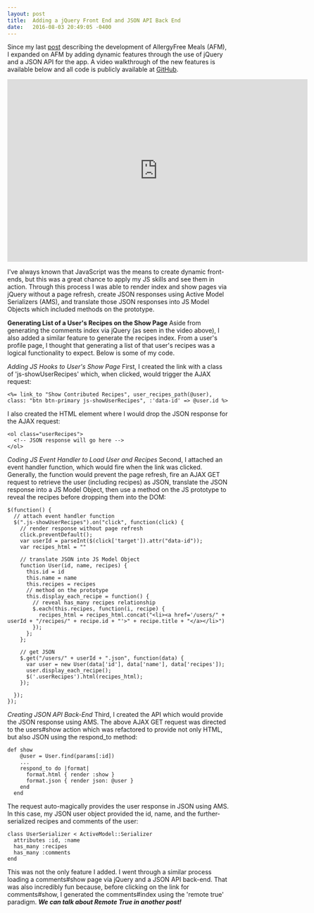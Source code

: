 ```yaml
---
layout: post
title:  Adding a jQuery Front End and JSON API Back End
date:   2016-08-03 20:49:05 -0400
---
```


Since my last [post](http://agdavid.github.io/2016/05/19/my_first_rails_app_allergyfree_meals/) describing the development of AllergyFree Meals (AFM), I expanded on AFM by adding dynamic features through the use of jQuery and a JSON API for the app.  A video walkthrough of the new features is available below and all code is publicly available at [GitHub](https://github.com/agdavid/allergy-free-meals-rails-application).

<p>
  <span style="text-align:center; display: block;">
    <iframe type="text/html" width="682" height="414" src="https://www.youtube.com/embed/9ngnO9sCZGQ?version=1&amp;rel=1&amp;fs=1&amp;autohide=2&amp;showsearch=0&amp;showinfo=1&amp;iv_load_policy=1&amp;wmode=transparent" allowfullscreen="true" style="border:0;">
    </iframe>
  </span>
</p>

I've always known that JavaScript was the means to create dynamic front-ends, but this was a great chance to apply my JS skills and see them in action.  Through this process I was able to render index and show pages via jQuery without a page refresh, create JSON responses using Active Model Serializers (AMS), and translate those JSON responses into JS Model Objects which included methods on the prototype.

**Generating List of a User's Recipes on the Show Page**
Aside from generating the comments index via jQuery (as seen in the video above), I also added a similar feature to generate the recipes index.  From a user's profile page, I thought that generating a list of that user's recipes was a logical functionality to expect.  Below is some of my code.

*Adding JS Hooks to User's Show Page* First, I created the link with a class of 'js-showUserRecipes' which, when clicked, would trigger the AJAX request:

```
<%= link_to "Show Contributed Recipes", user_recipes_path(@user), class: "btn btn-primary js-showUserRecipes", :'data-id' => @user.id %>
```
I also created the HTML element where I would drop the JSON response for the AJAX request:

```
<ol class="userRecipes">
  <!-- JSON response will go here -->
</ol>
```

*Coding JS Event Handler to Load User and Recipes* Second, I attached an event handler function, which would fire when the link was clicked.  Generally, the function would prevent the page refresh, fire an AJAX GET request to retrieve the user (including recipes) as JSON, translate the JSON response into a JS Model Object, then use a method on the JS prototype to reveal the recipes before dropping them into the DOM:

```
$(function() {
  // attach event handler function
  $(".js-showUserRecipes").on("click", function(click) {
    // render response without page refresh
    click.preventDefault();
    var userId = parseInt($(click['target']).attr("data-id"));
    var recipes_html = ""

    // translate JSON into JS Model Object
    function User(id, name, recipes) {
      this.id = id
      this.name = name
      this.recipes = recipes
      // method on the prototype
      this.display_each_recipe = function() {
        // reveal has_many recipes relationship
        $.each(this.recipes, function(i, recipe) {
          recipes_html = recipes_html.concat("<li><a href='/users/" + userId + "/recipes/" + recipe.id + "'>" + recipe.title + "</a></li>")
        });
      };
    };

    // get JSON
    $.get("/users/" + userId + ".json", function(data) {  
      var user = new User(data['id'], data['name'], data['recipes']);
      user.display_each_recipe();
      $('.userRecipes').html(recipes_html);  
    });

  });
});
``` 

*Creating JSON API Back-End* Third, I created the API which would provide the JSON response using AMS.  The above AJAX GET request was directed to the users#show action which was refactored to provide not only HTML, but also JSON using the respond_to method:

```
def show
    @user = User.find(params[:id])
    ...
    respond_to do |format|
      format.html { render :show }
      format.json { render json: @user }
    end
  end
``` 

The request auto-magically provides the user response in JSON using AMS.  In this case, my JSON user object provided the id, name, and the further-serialized recipes and comments of the user:

```
class UserSerializer < ActiveModel::Serializer
  attributes :id, :name
  has_many :recipes
  has_many :comments
end
```

This was not the only feature I added. I went through a similar process loading a comments#show page via jQuery and a JSON API back-end.  That was also incredibly fun because, before clicking on the link for comments#show, I generated the comments#index using the 'remote true' paradigm.  ***We can talk about Remote True in another post!***  
